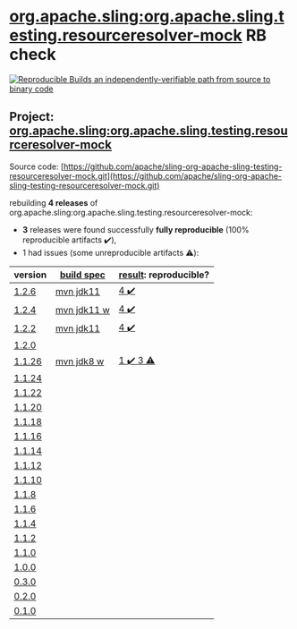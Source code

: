 [org.apache.sling:org.apache.sling.testing.resourceresolver-mock](https://search.maven.org/artifact/org.apache.sling/org.apache.sling.testing.resourceresolver-mock/) RB check
=======

[![Reproducible Builds](https://reproducible-builds.org/images/logos/rb.svg) an independently-verifiable path from source to binary code](https://reproducible-builds.org/)

## Project: [org.apache.sling:org.apache.sling.testing.resourceresolver-mock](https://search.maven.org/artifact/org.apache.sling/org.apache.sling.testing.resourceresolver-mock/)

Source code: [https://github.com/apache/sling-org-apache-sling-testing-resourceresolver-mock.git](https://github.com/apache/sling-org-apache-sling-testing-resourceresolver-mock.git)

rebuilding **4 releases** of org.apache.sling:org.apache.sling.testing.resourceresolver-mock:
- **3** releases were found successfully **fully reproducible** (100% reproducible artifacts :heavy_check_mark:),
- 1 had issues (some unreproducible artifacts :warning:):

| version | [build spec](BUILDSPEC.md) | [result](https://reproducible-builds.org/docs/jvm/): reproducible? |
| -- | --------- | ------ |
| [1.2.6](https://search.maven.org/artifact/org.apache.sling/org.apache.sling.testing.resourceresolver-mock/1.2.6/pom) | [mvn jdk11](org.apache.sling.testing.resourceresolver-mock-1.2.6.buildspec) | [4 :heavy_check_mark: ](org.apache.sling.testing.resourceresolver-mock-1.2.6.buildcompare) |
| [1.2.4](https://search.maven.org/artifact/org.apache.sling/org.apache.sling.testing.resourceresolver-mock/1.2.4/pom) | [mvn jdk11 w](org.apache.sling.testing.resourceresolver-mock-1.2.4.buildspec) | [4 :heavy_check_mark: ](org.apache.sling.testing.resourceresolver-mock-1.2.4.buildcompare) |
| [1.2.2](https://search.maven.org/artifact/org.apache.sling/org.apache.sling.testing.resourceresolver-mock/1.2.2/pom) | [mvn jdk11](org.apache.sling.testing.resourceresolver-mock-1.2.2.buildspec) | [4 :heavy_check_mark: ](org.apache.sling.testing.resourceresolver-mock-1.2.2.buildcompare) |
| [1.2.0](https://search.maven.org/artifact/org.apache.sling/org.apache.sling.testing.resourceresolver-mock/1.2.0/pom) | | |
| [1.1.26](https://search.maven.org/artifact/org.apache.sling/org.apache.sling.testing.resourceresolver-mock/1.1.26/pom) | [mvn jdk8 w](org.apache.sling.testing.resourceresolver-mock-1.1.26.buildspec) | [1 :heavy_check_mark:  3 :warning:](org.apache.sling.testing.resourceresolver-mock-1.1.26.buildcompare) |
| [1.1.24](https://search.maven.org/artifact/org.apache.sling/org.apache.sling.testing.resourceresolver-mock/1.1.24/pom) | | |
| [1.1.22](https://search.maven.org/artifact/org.apache.sling/org.apache.sling.testing.resourceresolver-mock/1.1.22/pom) | | |
| [1.1.20](https://search.maven.org/artifact/org.apache.sling/org.apache.sling.testing.resourceresolver-mock/1.1.20/pom) | | |
| [1.1.18](https://search.maven.org/artifact/org.apache.sling/org.apache.sling.testing.resourceresolver-mock/1.1.18/pom) | | |
| [1.1.16](https://search.maven.org/artifact/org.apache.sling/org.apache.sling.testing.resourceresolver-mock/1.1.16/pom) | | |
| [1.1.14](https://search.maven.org/artifact/org.apache.sling/org.apache.sling.testing.resourceresolver-mock/1.1.14/pom) | | |
| [1.1.12](https://search.maven.org/artifact/org.apache.sling/org.apache.sling.testing.resourceresolver-mock/1.1.12/pom) | | |
| [1.1.10](https://search.maven.org/artifact/org.apache.sling/org.apache.sling.testing.resourceresolver-mock/1.1.10/pom) | | |
| [1.1.8](https://search.maven.org/artifact/org.apache.sling/org.apache.sling.testing.resourceresolver-mock/1.1.8/pom) | | |
| [1.1.6](https://search.maven.org/artifact/org.apache.sling/org.apache.sling.testing.resourceresolver-mock/1.1.6/pom) | | |
| [1.1.4](https://search.maven.org/artifact/org.apache.sling/org.apache.sling.testing.resourceresolver-mock/1.1.4/pom) | | |
| [1.1.2](https://search.maven.org/artifact/org.apache.sling/org.apache.sling.testing.resourceresolver-mock/1.1.2/pom) | | |
| [1.1.0](https://search.maven.org/artifact/org.apache.sling/org.apache.sling.testing.resourceresolver-mock/1.1.0/pom) | | |
| [1.0.0](https://search.maven.org/artifact/org.apache.sling/org.apache.sling.testing.resourceresolver-mock/1.0.0/pom) | | |
| [0.3.0](https://search.maven.org/artifact/org.apache.sling/org.apache.sling.testing.resourceresolver-mock/0.3.0/pom) | | |
| [0.2.0](https://search.maven.org/artifact/org.apache.sling/org.apache.sling.testing.resourceresolver-mock/0.2.0/pom) | | |
| [0.1.0](https://search.maven.org/artifact/org.apache.sling/org.apache.sling.testing.resourceresolver-mock/0.1.0/pom) | | |
